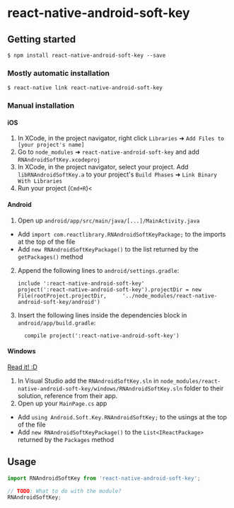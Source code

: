 
# react-native-android-soft-key

## Getting started

`$ npm install react-native-android-soft-key --save`

### Mostly automatic installation

`$ react-native link react-native-android-soft-key`

### Manual installation


#### iOS

1. In XCode, in the project navigator, right click `Libraries` ➜ `Add Files to [your project's name]`
2. Go to `node_modules` ➜ `react-native-android-soft-key` and add `RNAndroidSoftKey.xcodeproj`
3. In XCode, in the project navigator, select your project. Add `libRNAndroidSoftKey.a` to your project's `Build Phases` ➜ `Link Binary With Libraries`
4. Run your project (`Cmd+R`)<

#### Android

1. Open up `android/app/src/main/java/[...]/MainActivity.java`
  - Add `import com.reactlibrary.RNAndroidSoftKeyPackage;` to the imports at the top of the file
  - Add `new RNAndroidSoftKeyPackage()` to the list returned by the `getPackages()` method
2. Append the following lines to `android/settings.gradle`:
  	```
  	include ':react-native-android-soft-key'
  	project(':react-native-android-soft-key').projectDir = new File(rootProject.projectDir, 	'../node_modules/react-native-android-soft-key/android')
  	```
3. Insert the following lines inside the dependencies block in `android/app/build.gradle`:
  	```
      compile project(':react-native-android-soft-key')
  	```

#### Windows
[Read it! :D](https://github.com/ReactWindows/react-native)

1. In Visual Studio add the `RNAndroidSoftKey.sln` in `node_modules/react-native-android-soft-key/windows/RNAndroidSoftKey.sln` folder to their solution, reference from their app.
2. Open up your `MainPage.cs` app
  - Add `using Android.Soft.Key.RNAndroidSoftKey;` to the usings at the top of the file
  - Add `new RNAndroidSoftKeyPackage()` to the `List<IReactPackage>` returned by the `Packages` method


## Usage
```javascript
import RNAndroidSoftKey from 'react-native-android-soft-key';

// TODO: What to do with the module?
RNAndroidSoftKey;
```
  